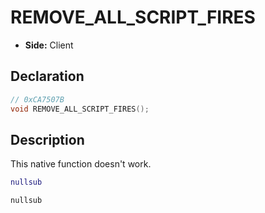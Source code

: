 # REMOVE_ALL_SCRIPT_FIRES
- **Side:** Client

## Declaration
```cpp
// 0xCA7507B
void REMOVE_ALL_SCRIPT_FIRES();
```

## Description
This native function doesn't work.

```lua
nullsub
```

```squirrel
nullsub
```